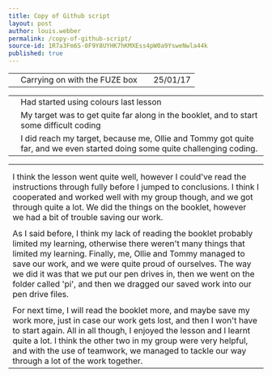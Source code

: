 ```yaml
---
title: Copy of Github script
layout: post
author: louis.webber
permalink: /copy-of-github-script/
source-id: 1R7a3Fm6S-0F9Y8UYHK7hKMXEss4pW0a9YsweNwla44k
published: true
---
```

<table>
  <tr>
    <td></td>
    <td> Carrying on with the FUZE box</td>
    <td></td>
    <td>    25/01/17</td>
  </tr>
</table>


<table>
  <tr>
    <td></td>
    <td>Had started using colours last lesson</td>
  </tr>
  <tr>
    <td></td>
    <td>My target was to get quite far along in the booklet, and to start some difficult coding</td>
  </tr>
  <tr>
    <td></td>
    <td>I did reach my target, because me, Ollie and Tommy got quite far, and we even started doing some quite challenging coding.</td>
  </tr>
</table>


<table>
  <tr>
    <td></td>
  </tr>
  <tr>
    <td></td>
  </tr>
  <tr>
    <td>I think the lesson went quite well, however I could've read the instructions through fully before I jumped to conclusions. I think I cooperated and worked well with my group though, and we got through quite a lot. We did the things on the booklet, however we had a bit of trouble saving our work.</td>
  </tr>
  <tr>
    <td></td>
  </tr>
  <tr>
    <td>As I said before, I think my lack of reading the booklet probably limited my learning, otherwise there weren't many things that limited my learning. Finally, me, Ollie and Tommy managed to save our work, and we were quite proud of ourselves. The way we did it was that we put our pen drives in, then we went on the folder called 'pi', and then we dragged our saved work into our pen drive files.</td>
  </tr>
  <tr>
    <td></td>
  </tr>
  <tr>
    <td>For next time, I will read the booklet more, and maybe save my work more, just in case our work gets lost, and then I won't have to start again. All in all though, I enjoyed the lesson and I learnt quite a lot. I think the other two in my group were very helpful, and with the use of teamwork, we managed to tackle our way through a lot of the work together.</td>
  </tr>
</table>



